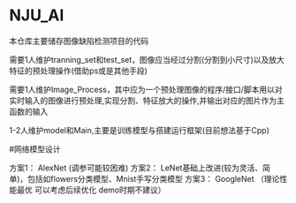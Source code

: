 # NJU_AI

本仓库主要储存图像缺陷检测项目的代码

需要1人维护tranning_set和test_set，图像应当经过分割(分割到小尺寸)以及放大特征的预处理操作(借助ps或是其他手段)

需要1人维护Image_Process，其中应为一个预处理图像的程序/接口/脚本用以对实时输入的图像进行预处理,实现分割、特征放大的操作,并输出对应的图片作为主函数的输入

1-2人维护model和Main,主要是训练模型与搭建运行框架(目前想法基于Cpp)



#网络模型设计

方案1： AlexNet  (调参可能较困难)
方案2： LeNet基础上改进(较为灵活、简单)，包括如flowers分类模型、Mnist手写分类模型
方案3： GoogleNet （理论性能最优 可以考虑后续优化 demo时期不建议）
